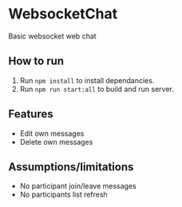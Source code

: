 # WebsocketChat

Basic websocket web chat

## How to run

1. Run `npm install` to install dependancies.
2. Run `npm run start:all` to build and run server.

## Features

* Edit own messages
* Delete own messages

## Assumptions/limitations

* No participant join/leave messages
* No participants list refresh
